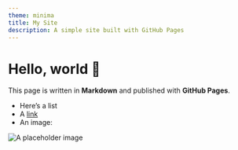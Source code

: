 ```yaml
---
theme: minima
title: My Site
description: A simple site built with GitHub Pages
---
```


# Hello, world 👋
This page is written in **Markdown** and published with **GitHub Pages**.

- Here’s a list
- A [link](https://docs.github.com/pages)
- An image:

![A placeholder image](https://picsum.photos/800/300)
